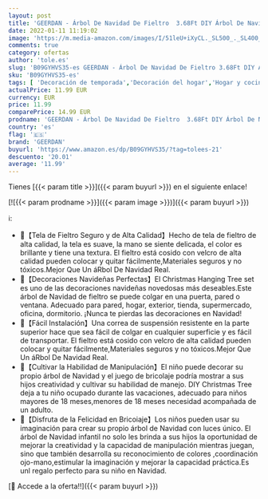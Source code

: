 ```yaml
---
layout: post
title: 'GEERDAN - Árbol De Navidad De Fieltro  3.68Ft DIY Árbol De Navidad En Fieltro + los Ornamentos Desmontables 31pcs  Decoración De Navidad para Paredes Y Puertas del Hogar'
date: 2022-01-11 11:19:02
image: 'https://m.media-amazon.com/images/I/51leU+iXyCL._SL500_._SL400_.jpg'
comments: true
category: ofertas
author: 'tole.es'
slug: 'B09GYHVS35-es GEERDAN - Árbol De Navidad De Fieltro 3.68Ft DIY Árbol De...'
sku: 'B09GYHVS35-es'
tags: [ 'Decoración de temporada','Decoración del hogar','Hogar y cocina','geerdan','navidad','Árboles de navidad', ]
actualPrice: 11.99 EUR
currency: EUR
price: 11.99
comparePrice: 14.99 EUR
prodname: 'GEERDAN - Árbol De Navidad De Fieltro  3.68Ft DIY Árbol De Navidad En Fieltro + los Ornamentos Desmontables 31pcs  Decoración De Navidad para Paredes Y Puertas del Hogar'
country: 'es'
flag: '🇪🇸'
brand: 'GEERDAN'
buyurl: 'https://www.amazon.es/dp/B09GYHVS35/?tag=tolees-21'
descuento: '20.01'
average: '11.99'
---
```


Tienes [{{< param title >}}]({{< param buyurl >}}) en el siguiente enlace!

[![{{< param prodname >}}]({{< param image >}})]({{< param buyurl >}})

ℹ️:

- 🌟【Tela de Fieltro Seguro y de Alta Calidad】Hecho de tela de fieltro de alta calidad, la tela es suave, la mano se siente delicada, el color es brillante y tiene una textura. El fieltro está cosido con velcro de alta calidad pueden colocar y quitar fácilmente,Materiales seguros y no tóxicos.Mejor Que Un áRbol De Navidad Real.
- 🌟【Decoraciones Navideñas Perfectas】El Christmas Hanging Tree set es uno de las decoraciones navideñas novedosas más deseables.Este árbol de Navidad de fieltro se puede colgar en una puerta, pared o ventana. Adecuado para pared, hogar, exterior, tienda, supermercado, oficina, dormitorio. ¡Nunca te pierdas las decoraciones en Navidad!
- 🌟【Fácil Instalación】Una correa de suspensión resistente en la parte superior hace que sea fácil de colgar en cualquier superficie y es fácil de transportar. El fieltro está cosido con velcro de alta calidad pueden colocar y quitar fácilmente,Materiales seguros y no tóxicos.Mejor Que Un áRbol De Navidad Real.
- 🌟【Cultivar la Habilidad de Manipulación】El niño puede decorar su propio árbol de Navidad y el juego de bricolaje podría mostrar a sus hijos creatividad y cultivar su habilidad de manejo. DIY Christmas Tree deja a tu niño ocupado durante las vacaciones, adecuado para niños mayores de 18 meses,menores de 18 meses necesidad acompañada de un adulto.
- 🌟【Disfruta de la Felicidad en Bricoiaje】Los niños pueden usar su imaginación para crear su propio árbol de Navidad con luces único. El árbol de Navidad infantil no solo les brinda a sus hijos la oportunidad de mejorar la creatividad y la capacidad de manipulación mientras juegan, sino que también desarrolla su reconocimiento de colores ,coordinación ojo-mano,estimular la imaginación y mejorar la capacidad práctica.Es unl regalo perfecto para su niño en Navidad.

[🛒 Accede a la oferta!!]({{< param buyurl >}})
